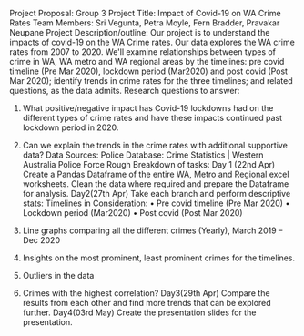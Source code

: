 Project Proposal: Group 3 
Project Title: Impact of Covid-19 on WA Crime Rates 
Team Members: Sri Vegunta, Petra Moyle, Fern Bradder, Pravakar Neupane
Project Description/outline: 
Our project is to understand the impacts of covid-19 on the WA Crime rates. 
Our data explores the WA crime rates from 2007 to 2020.  We'll examine relationships between types of crime in WA, WA metro and WA regional areas by the timelines: pre covid timeline (Pre Mar 2020), lockdown period (Mar2020) and post covid (Post Mar 2020); identify trends in crime rates for the three timelines; and related questions, as the data admits.
Research questions to answer: 
1)	What positive/negative impact has Covid-19 lockdowns had on the different types of crime rates and have these impacts continued past lockdown period in 2020. 
2)	Can we explain the trends in the crime rates with additional supportive data?
Data Sources:
Police Database: Crime Statistics | Western Australia Police Force
Rough Breakdown of tasks:
Day 1 (22nd Apr) 
Create a Pandas Dataframe of the entire WA, Metro and Regional excel worksheets. 
Clean the data where required and prepare the Dataframe for analysis.
Day2(27th Apr) 
Take each branch and perform descriptive stats:
Timelines in Consideration: 
•	Pre covid timeline (Pre Mar 2020)
•	Lockdown period (Mar2020) 
•	Post covid (Post Mar 2020)

1)	Line graphs comparing all the different crimes (Yearly), March 2019 – Dec 2020
2)	Insights on the most prominent, least prominent crimes for the timelines.
3)	Outliers in the data 
4)	Crimes with the highest correlation?
Day3(29th Apr) 
Compare the results from each other and find more trends that can be explored further. 
Day4(03rd May) 
Create the presentation slides for the presentation.
